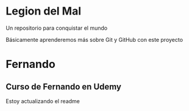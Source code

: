 # Legion del Mal
Un repositorio para conquistar el mundo

Básicamente aprenderemos más sobre Git y GitHub con este proyecto


# Fernando


## Curso de Fernando en Udemy
Estoy actualizando el readme

